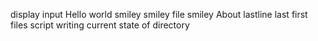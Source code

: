 display input Hello world
smiley
smiley
file
smiley
About
lastline
last
first files
script writing
current state of directory

